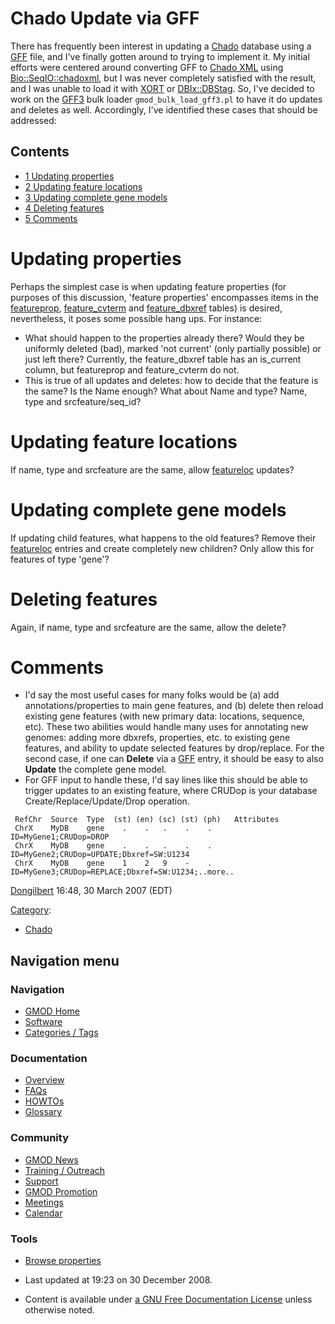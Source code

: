 



<span id="top"></span>




# <span dir="auto">Chado Update via GFF</span>









There has frequently been interest in updating a
<a href="Chado" class="mw-redirect" title="Chado">Chado</a> database
using a [GFF](GFF "GFF") file, and I've finally gotten around to trying
to implement it. My initial efforts were centered around converting GFF
to [Chado XML](Chado_XML "Chado XML") using
<a href="http://bioperl.org/wiki/Module:Bio::SeqIO::chadoxml"
class="external text" rel="nofollow">Bio::SeqIO::chadoxml</a>, but I was
never completely satisfied with the result, and I was unable to load it
with [XORT](XORT.1 "XORT") or
<a href="http://search.cpan.org/perldoc?DBIx::DBStag"
class="external text" rel="nofollow">DBIx::DBStag</a>. So, I've decided
to work on the [GFF3](GFF3 "GFF3") bulk loader `gmod_bulk_load_gff3.pl`
to have it do updates and deletes as well. Accordingly, I've identified
these cases that should be addressed:


## Contents



- [<span class="tocnumber">1</span> <span class="toctext">Updating
  properties</span>](#Updating_properties)
- [<span class="tocnumber">2</span> <span class="toctext">Updating
  feature locations</span>](#Updating_feature_locations)
- [<span class="tocnumber">3</span> <span class="toctext">Updating
  complete gene models</span>](#Updating_complete_gene_models)
- [<span class="tocnumber">4</span> <span class="toctext">Deleting
  features</span>](#Deleting_features)
- [<span class="tocnumber">5</span>
  <span class="toctext">Comments</span>](#Comments)



# <span id="Updating_properties" class="mw-headline">Updating properties</span>

Perhaps the simplest case is when updating feature properties (for
purposes of this discussion, 'feature properties' encompasses items in
the
[featureprop](Chado_Sequence_Module#Table:_featureprop "Chado Sequence Module"),
[feature_cvterm](Chado_Sequence_Module#Table:_feature_cvterm "Chado Sequence Module")
and
[feature_dbxref](Chado_Sequence_Module#Table:_feature_dbxref "Chado Sequence Module")
tables) is desired, nevertheless, it poses some possible hang ups. For
instance:

- What should happen to the properties already there? Would they be
  uniformly deleted (bad), marked 'not current' (only partially
  possible) or just left there? Currently, the feature_dbxref table has
  an is_current column, but featureprop and feature_cvterm do not.
- This is true of all updates and deletes: how to decide that the
  feature is the same? Is the Name enough? What about Name and type?
  Name, type and srcfeature/seq_id?

# <span id="Updating_feature_locations" class="mw-headline">Updating feature locations</span>

If name, type and srcfeature are the same, allow
[featureloc](Chado_Sequence_Module#Table:_featureloc "Chado Sequence Module")
updates?

# <span id="Updating_complete_gene_models" class="mw-headline">Updating complete gene models</span>

If updating child features, what happens to the old features? Remove
their
[featureloc](Chado_Sequence_Module#Table:_featureloc "Chado Sequence Module")
entries and create completely new children? Only allow this for features
of type 'gene'?

# <span id="Deleting_features" class="mw-headline">Deleting features</span>

Again, if name, type and srcfeature are the same, allow the delete?

# <span id="Comments" class="mw-headline">Comments</span>

- I'd say the most useful cases for many folks would be (a) add
  annotations/properties to main gene features, and (b) delete then
  reload existing gene features (with new primary data: locations,
  sequence, etc). These two abilities would handle many uses for
  annotating new genomes: adding more dbxrefs, properties, etc. to
  existing gene features, and ability to update selected features by
  drop/replace. For the second case, if one can **Delete** via a
  [GFF](GFF "GFF") entry, it should be easy to also **Update** the
  complete gene model.
- For GFF input to handle these, I'd say lines like this should be able
  to trigger updates to an existing feature, where CRUDop is your
  database Create/Replace/Update/Drop operation.

<!-- -->

     RefChr  Source  Type  (st) (en) (sc) (st) (ph)   Attributes
     ChrX    MyDB    gene    .    .   .    .    .      ID=MyGene1;CRUDop=DROP
     ChrX    MyDB    gene    .    .   .    .    .      ID=MyGene2;CRUDop=UPDATE;Dbxref=SW:U1234
     ChrX    MyDB    gene    1    2   9    -    .      ID=MyGene3;CRUDop=REPLACE;Dbxref=SW:U1234;..more..

[Dongilbert](User%253ADongilbert "User%253ADongilbert") 16:48, 30 March 2007
(EDT)




[Category](Special%253ACategories "Special%253ACategories"):

- [Chado](Category%253AChado "Category%253AChado")






## Navigation menu









### Navigation



- <span id="n-GMOD-Home">[GMOD Home](Main_Page)</span>
- <span id="n-Software">[Software](GMOD_Components)</span>
- <span id="n-Categories-.2F-Tags">[Categories /
  Tags](Categories)</span>




### Documentation



- <span id="n-Overview">[Overview](Overview)</span>
- <span id="n-FAQs">[FAQs](Category%253AFAQ)</span>
- <span id="n-HOWTOs">[HOWTOs](Category%253AHOWTO)</span>
- <span id="n-Glossary">[Glossary](Glossary)</span>




### Community



- <span id="n-GMOD-News">[GMOD News](GMOD_News)</span>
- <span id="n-Training-.2F-Outreach">[Training /
  Outreach](Training_and_Outreach)</span>
- <span id="n-Support">[Support](Support)</span>
- <span id="n-GMOD-Promotion">[GMOD Promotion](GMOD_Promotion)</span>
- <span id="n-Meetings">[Meetings](Meetings)</span>
- <span id="n-Calendar">[Calendar](Calendar)</span>




### Tools

- <span id="t-smwbrowselink"><a href="Special%253ABrowse/Chado_Update_via_GFF" rel="smw-browse">Browse
  properties</a></span>



- <span id="footer-info-lastmod">Last updated at 19:23 on 30 December
  2008.</span>
<!-- - <span id="footer-info-viewcount">22,192 page views.</span> -->
- <span id="footer-info-copyright">Content is available under
  <a href="http://www.gnu.org/licenses/fdl-1.3.html" class="external"
  rel="nofollow">a GNU Free Documentation License</a> unless otherwise
  noted.</span>

<!-- -->



<!-- -->




